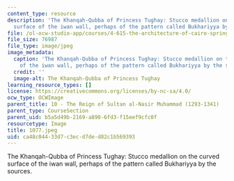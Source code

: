 ```yaml
---
content_type: resource
description: 'The Khanqah-Qubba of Princess Tughay: Stucco medallion on the curved
  surface of the iwan wall, perhaps of the pattern called Bukhariyya by the sources.'
file: /ol-ocw-studio-app/courses/4-615-the-architecture-of-cairo-spring-2002/ca48c04433d7c3ecd7ded82c1b569393_1077.jpeg
file_size: 76987
file_type: image/jpeg
image_metadata:
  caption: 'The Khanqah-Qubba of Princess Tughay: Stucco medallion on the curved surface
    of the iwan wall, perhaps of the pattern called Bukhariyya by the sources.'
  credit: ''
  image-alt: The Khanqah-Qubba of Princess Tughay
learning_resource_types: []
license: https://creativecommons.org/licenses/by-nc-sa/4.0/
ocw_type: OCWImage
parent_title: 10 - The Reign of Sultan al-Nasir Muhammad (1293-1341)
parent_type: CourseSection
parent_uid: b5a5d49b-2169-a890-6fd3-f15eef9cfc0f
resourcetype: Image
title: 1077.jpeg
uid: ca48c044-33d7-c3ec-d7de-d82c1b569393
---
```

The Khanqah-Qubba of Princess Tughay: Stucco medallion on the curved surface of the iwan wall, perhaps of the pattern called Bukhariyya by the sources.